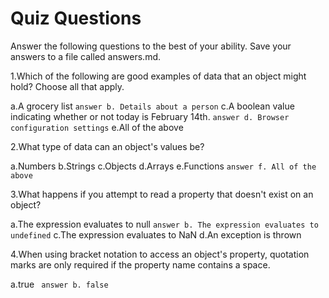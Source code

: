 # Quiz Questions

Answer the following questions to the best of your ability. Save your answers to a file called answers.md.

1.Which of the following are good examples of data that an object might hold? Choose all that apply.

a.A grocery list
``` answer b. Details about a person ```
c.A boolean value indicating whether or not today is February 14th.
``` answer d. Browser configuration settings ```
e.All of the above

2.What type of data can an object's values be?

a.Numbers
b.Strings
c.Objects
d.Arrays
e.Functions
``` answer f. All of the above ```

3.What happens if you attempt to read a property that doesn't exist on an object?

a.The expression evaluates to null
``` answer b. The expression evaluates to undefined ```
c.The expression evaluates to NaN
d.An exception is thrown

4.When using bracket notation to access an object's property, quotation marks are only required if the property name contains a space.

a.true
``` answer b. false```
